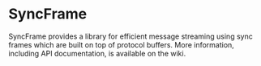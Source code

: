 # SyncFrame
SyncFrame provides a library for efficient message streaming using sync frames which are built on top of protocol buffers. More information, including API documentation, is available on the wiki.
